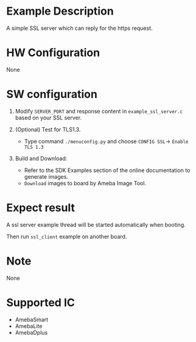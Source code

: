 # Example Description

A simple SSL server which can reply for the https request.

# HW Configuration

None

# SW configuration

1. Modify `SERVER_PORT` and response content in `example_ssl_server.c` based on your SSL server.

2. (Optional) Test for TLS1.3.  
   - Type command `./menuconfig.py` and choose `CONFIG SSL`-> `Enable TLS 1.3`

3. Build and Download:
   * Refer to the SDK Examples section of the online documentation to generate images.
   * `Download` images to board by Ameba Image Tool.

# Expect result

A ssl server example thread will be started automatically when booting.

Then run `ssl_client` example on another board.

# Note

None

# Supported IC

- AmebaSmart
- AmebaLite
- AmebaDplus
